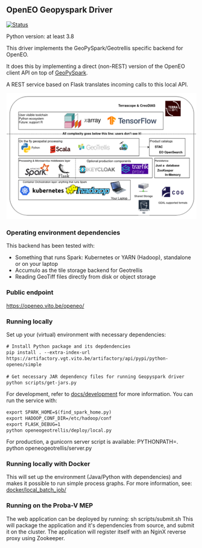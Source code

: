 ## OpenEO Geopyspark Driver

[![Status](https://img.shields.io/badge/Status-proof--of--concept-yellow.svg)]()

Python version: at least 3.8

This driver implements the GeoPySpark/Geotrellis specific backend for OpenEO.

It does this by implementing a direct (non-REST) version of the OpenEO client API on top
of [GeoPySpark](https://github.com/locationtech-labs/geopyspark/).

A REST service based on Flask translates incoming calls to this local API.

![Technology stack](openeo-geotrellis-techstack.png?raw=true "Technology stack")

### Operating environment dependencies
This backend has been tested with:
- Something that runs Spark: Kubernetes or YARN (Hadoop), standalone or on your laptop
- Accumulo as the tile storage backend for Geotrellis
- Reading GeoTiff files directly from disk or object storage

### Public endpoint
https://openeo.vito.be/openeo/

### Running locally

Set up your (virtual) environment with necessary dependencies:

    # Install Python package and its depdendencies
    pip install . --extra-index-url https://artifactory.vgt.vito.be/artifactory/api/pypi/python-openeo/simple

    # Get necessary JAR dependency files for running Geopyspark driver
    python scripts/get-jars.py


For development, refer to [docs/development](./docs/development.md) for more information.
You can run the service with:

    export SPARK_HOME=$(find_spark_home.py)
    export HADOOP_CONF_DIR=/etc/hadoop/conf
    export FLASK_DEBUG=1
    python openeogeotrellis/deploy/local.py


For production, a gunicorn server script is available:
PYTHONPATH=. python openeogeotrellis/server.py

### Running locally with Docker

This will set up the environment (Java/Python with dependencies) and makes it possible to run simple process graphs.
For more information, see: [docker/local_batch_job/](./docker/local_batch_job/README.md)

### Running on the Proba-V MEP
The web application can be deployed by running:
sh scripts/submit.sh
This will package the application and it's dependencies from source, and submit it on the cluster. The application will register itself with an NginX reverse proxy using Zookeeper.
